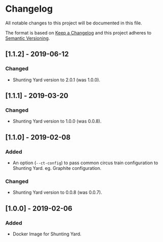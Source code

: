 # Changelog
All notable changes to this project will be documented in this file.

The format is based on [Keep a Changelog](http://keepachangelog.com/en/1.0.0/) and this project adheres to [Semantic Versioning](http://semver.org/spec/v2.0.0.html).

## [1.1.2] - 2019-06-12
### Changed
- Shunting Yard version to 2.0.1 (was 1.0.0).

## [1.1.1] - 2019-03-20
### Changed
- Shunting Yard version to 1.0.0 (was 0.0.8).

## [1.1.0] - 2019-02-08
### Added
- An option (`--ct-config`) to pass common circus train configuration to Shunting Yard. eg. Graphite configuration.

### Changed
- Shunting Yard version to 0.0.8 (was 0.0.7).

## [1.0.0] - 2019-02-06
### Added
- Docker Image for Shunting Yard.

